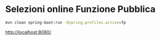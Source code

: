 # Selezioni online Funzione Pubblica

```bash
mvn clean spring-boot:run -Dspring.profiles.active=fp
```

<http://localhost:8080/>
